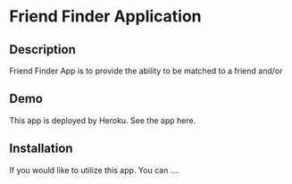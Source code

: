 # Friend Finder Application

## Description
Friend Finder App is to provide the ability to be matched to a friend and/or 

## Demo
This app is deployed by Heroku. See the app here.

## Installation
If you would like to utilize this app. You can ....
